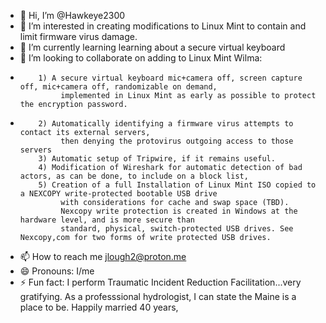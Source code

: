 - 👋 Hi, I’m @Hawkeye2300
- 👀 I’m interested in creating modifications to Linux Mint to contain and limit firmware virus damage. 
- 🌱 I’m currently learning learning about a secure virtual keyboard
- 💞️ I’m looking to collaborate on adding to Linux Mint Wilma:
-         1) A secure virtual keyboard mic+camera off, screen capture off, mic+camera off, randomizable on demand,
               implemented in Linux Mint as early as possible to protect the encryption password.
-         2) Automatically identifying a firmware virus attempts to contact its external servers,
               then denying the protovirus outgoing access to those servers
          3) Automatic setup of Tripwire, if it remains useful.
          4) Modification of Wireshark for automatic detection of bad actors, as can be done, to include on a block list,
          5) Creation of a full Installation of Linux Mint ISO copied to a NEXCOPY write-protected bootable USB drive
               with considerations for cache and swap space (TBD).
               Nexcopy write protection is created in Windows at the hardware level, and is more secure than
               standard, physical, switch-protected USB drives. See Nexcopy,com for two forms of write protected USB drives.
- 📫 How to reach me jlough2@proton.me
- 😄 Pronouns: I/me
- ⚡ Fun fact:  I perform Traumatic Incident Reduction Facilitation...very gratifying.
               As a professsional hydrologist, I can state the Maine is a place to be.
               Happily married 40 years,
<!---
Hawkeye2300/Hawkeye2300 is a ✨ special ✨ repository because its `README.md` (this file) appears on your GitHub profile.
You can click the Preview link to take a look at your changes.
--->
